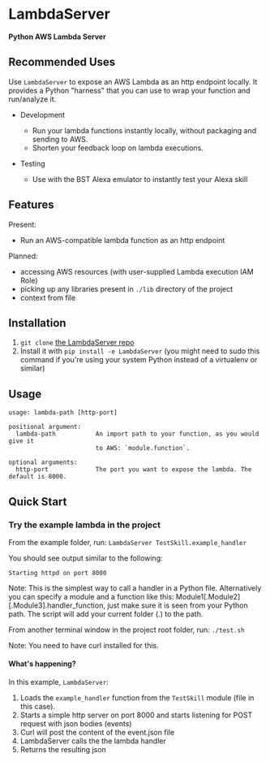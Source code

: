 # LambdaServer

**Python AWS Lambda Server**

## Recommended Uses
Use `LambdaServer` to expose an AWS Lambda as an http endpoint locally. It provides a Python "harness" that you can use to wrap your
function and run/analyze it.

  - Development
    - Run your lambda functions instantly locally, without packaging and sending to AWS.
    - Shorten your feedback loop on lambda executions.

  - Testing
    - Use with the BST Alexa emulator to instantly test your Alexa skill

## Features
Present:
  - Run an AWS-compatible lambda function as an http endpoint


Planned:
  - accessing AWS resources (with user-supplied Lambda execution IAM Role)
  - picking up any libraries present in ``./lib`` directory of the project
  - context from file

## Installation
1. `git clone` [the LambdaServer repo](https://github.com/bespoken/LambdaServer.git)
2. Install it with `pip install -e LambdaServer` (you might need to sudo this command if you're using your system Python instead of a virtualenv or similar)


## Usage

```
usage: lambda-path [http-port]

positional argument:
  lambda-path           An import path to your function, as you would give it
                        to AWS: `module.function`.

optional arguments:
  http-port             The port you want to expose the lambda. The default is 8000.
```

## Quick Start

### Try the example lambda in the project

From the example folder, run:
`LambdaServer TestSkill.example_handler`

You should see output similar to the following:
```
Starting httpd on port 8000
```

Note: This is the simplest way to call a handler in a Python file. 
Alternatively you can specify a module and a function like this: Module1[.Module2][.Module3].handler_function,
just make sure it is seen from your Python path. The script will add your current folder (.) to the path.

From another terminal window in the project root folder, run:
`./test.sh`

Note: You need to have curl installed for this.

#### What's happening?

In this example, `LambdaServer`:
  1. Loads the `example_handler` function from the `TestSkill` module (file in this case).
  1. Starts a simple http server on port 8000 and starts listening for POST request with json bodies (events)
  1. Curl will post the content of the event.json file
  1. LambdaServer calls the the lambda handler
  1. Returns the resulting json
